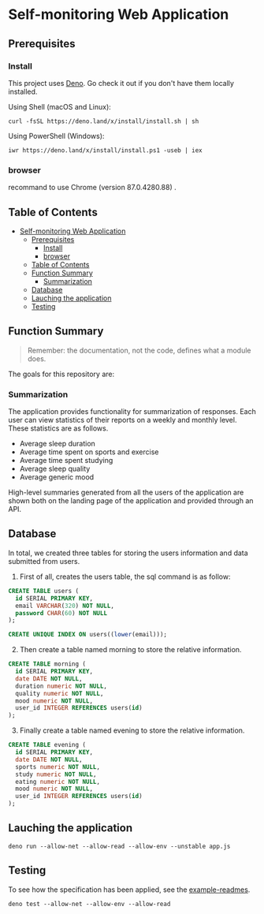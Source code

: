# Self-monitoring Web Application

## Prerequisites
### Install

This project uses [Deno](https://deno.land/manual/getting_started/installation). Go check it out if you don't have them locally installed.

Using Shell (macOS and Linux):

```shell
curl -fsSL https://deno.land/x/install/install.sh | sh
```

Using PowerShell (Windows):

```shell
iwr https://deno.land/x/install/install.ps1 -useb | iex
```
### browser
recommand to use Chrome (version 87.0.4280.88) .

## Table of Contents

- [Self-monitoring Web Application](#self-monitoring-web-application)
  - [Prerequisites](#prerequisites)
    - [Install](#install)
    - [browser](#browser)
  - [Table of Contents](#table-of-contents)
  - [Function Summary](#function-summary)
    - [Summarization](#summarization)
  - [Database](#database)
  - [Lauching the application](#lauching-the-application)
  - [Testing](#testing)

## Function Summary 



> Remember: the documentation, not the code, defines what a module does.

The goals for this repository are:

### Summarization
The application provides functionality for summarization of responses. Each user can view statistics of their reports on a weekly and monthly level. These statistics are as follows.
*	Average sleep duration
*	Average time spent on sports and exercise
*	Average time spent studying
*	Average sleep quality
*	Average generic mood

High-level summaries generated from all the users of the application are shown both on the landing page of the application and provided through an API.




## Database

In total, we created three tables for storing the users information and data submitted from users.

1. First of all, creates the users table, the sql command is as follow:

```sql
CREATE TABLE users (
  id SERIAL PRIMARY KEY,
  email VARCHAR(320) NOT NULL,
  password CHAR(60) NOT NULL
);

CREATE UNIQUE INDEX ON users((lower(email)));
```

2. Then create a table named morning to store the relative information.
   
```sql
CREATE TABLE morning (
  id SERIAL PRIMARY KEY,
  date DATE NOT NULL,
  duration numeric NOT NULL,
  quality numeric NOT NULL,
  mood numeric NOT NULL,
  user_id INTEGER REFERENCES users(id)
);
```
3. Finally create a table named evening to store the relative information.
```sql
CREATE TABLE evening (
  id SERIAL PRIMARY KEY,
  date DATE NOT NULL,
  sports numeric NOT NULL,
  study numeric NOT NULL,
  eating numeric NOT NULL,
  mood numeric NOT NULL,
  user_id INTEGER REFERENCES users(id)
);
```



## Lauching the application

```shell
deno run --allow-net --allow-read --allow-env --unstable app.js
```

## Testing

To see how the specification has been applied, see the [example-readmes](example-readmes/).


```shell
deno test --allow-net --allow-env --allow-read
```
